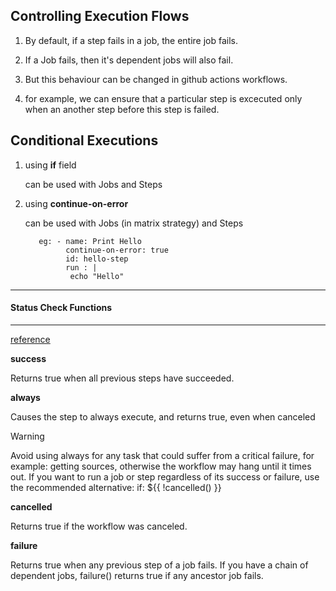 ## Controlling Execution Flows

1. By default, if a step fails in a job, the entire job fails.

2. If a Job fails, then it's dependent jobs will also fail.

3. But this behaviour can be changed in github actions workflows.

4. for example, we can ensure that a particular step is excecuted only when an another step before this step is failed.

## Conditional Executions

1. using **if** field

   can be used with Jobs and Steps

2. using **continue-on-error**

   can be used with Jobs (in matrix strategy) and Steps

   ```
      eg: - name: Print Hello
            continue-on-error: true
            id: hello-step
            run : |
             echo "Hello"
   ```

---

#### Status Check Functions

---

[reference](https://docs.github.com/en/actions/learn-github-actions/expressions#status-check-functions)

**success**

Returns true when all previous steps have succeeded.

**always**

Causes the step to always execute, and returns true, even when canceled

> [!WARNING]  
> Avoid using always for any task that could suffer from a critical failure, for example: getting sources, otherwise the workflow may hang until it times out. If you want to run a job or step regardless of its success or failure, use the recommended alternative: if: ${{ !cancelled() }}

**cancelled**

Returns true if the workflow was canceled.

**failure**

Returns true when any previous step of a job fails. If you have a chain of dependent jobs, failure() returns true if any ancestor job fails.
